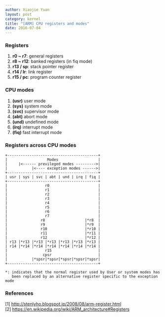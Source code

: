 ```yaml
---
author: Xiaojie Yuan
layout: post
category: kernel
title: "[ARM] CPU registers and modes"
date: 2016-07-04
---
```


### Registers

1. __r0 ~ r7__: general registers
2. __r8 ~ r12__: banked registers (in fiq mode)
3. __r13 / sp__: stack pointer register
4. __r14 / lr__: link register
5. __r15 / pc__: program counter register

### CPU modes

1. __(usr)__ user mode
2. __(sys)__ system mode
3. __(svc)__ supervisor mode
4. __(abt)__ abort mode
5. __(und)__ undefined mode
6. __(irq)__ interrupt mode
7. __(fiq)__ fast interrupt mode

### Registers across CPU modes

```
+-----------------------------------------+
|                  Modes                  |
|     |<------ previleged modes --------->|
|           |<---- exception modes ------>|
+-----------------------------------------+
| usr | sys | svc | abt | und | irq | fiq |
+-----------------------------------------+
|                 r0                      |
|                 r1                      |
|                 r2                      |
|                 r3                      |
|                 r4                      |
|                 r5                      |
|                 r6                      |
|                 r7                      |
|               r8                  |*r8  |
|               r9                  |*r9  |
|               r10                 |*r10 |
|               r11                 |*r11 |
|               r12                 |*r12 |
| r13 |*r13 |*r13 |*r13 |*r13 |*r13 |*r13 |
| r14 |*r14 |*r14 |*r14 |*r14 |*r14 |*r14 |
|                 r15                     |
|                cpsr                     |
|           |*spsr|*spsr|*spsr|*spsr|*spsr|
+-----------------------------------------+

*: indicates that the normal register used by User or system modes has
   been replaced by an alternative register specific to the exception mode
```

### References
[1] <http://stenlyho.blogspot.jp/2008/08/arm-register.html>  
[2] <https://en.wikipedia.org/wiki/ARM_architecture#Registers>
